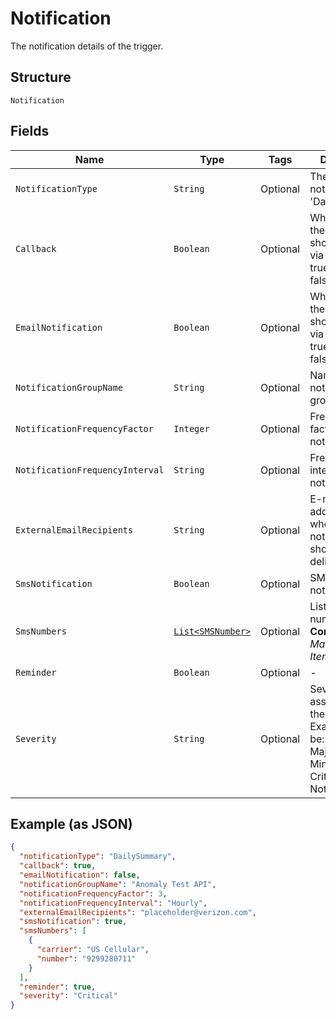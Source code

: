 
# Notification

The notification details of the trigger.

## Structure

`Notification`

## Fields

| Name | Type | Tags | Description | Getter | Setter |
|  --- | --- | --- | --- | --- | --- |
| `NotificationType` | `String` | Optional | The type of notification, i.e. 'DailySummary'. | String getNotificationType() | setNotificationType(String notificationType) |
| `Callback` | `Boolean` | Optional | Whether or not the notification should be sent via callback.<br />true<br />false. | Boolean getCallback() | setCallback(Boolean callback) |
| `EmailNotification` | `Boolean` | Optional | Whether or not the notification should be sent via e-mail.<br />true<br />false. | Boolean getEmailNotification() | setEmailNotification(Boolean emailNotification) |
| `NotificationGroupName` | `String` | Optional | Name for the notification group. | String getNotificationGroupName() | setNotificationGroupName(String notificationGroupName) |
| `NotificationFrequencyFactor` | `Integer` | Optional | Frequency factor for notification. | Integer getNotificationFrequencyFactor() | setNotificationFrequencyFactor(Integer notificationFrequencyFactor) |
| `NotificationFrequencyInterval` | `String` | Optional | Frequency interval for notification. | String getNotificationFrequencyInterval() | setNotificationFrequencyInterval(String notificationFrequencyInterval) |
| `ExternalEmailRecipients` | `String` | Optional | E-mail address(es) where the notification should be delivered. | String getExternalEmailRecipients() | setExternalEmailRecipients(String externalEmailRecipients) |
| `SmsNotification` | `Boolean` | Optional | SMS notification. | Boolean getSmsNotification() | setSmsNotification(Boolean smsNotification) |
| `SmsNumbers` | [`List<SMSNumber>`](../../doc/models/sms-number.md) | Optional | List of SMS numbers.<br>**Constraints**: *Maximum Items*: `10` | List<SMSNumber> getSmsNumbers() | setSmsNumbers(List<SMSNumber> smsNumbers) |
| `Reminder` | `Boolean` | Optional | - | Boolean getReminder() | setReminder(Boolean reminder) |
| `Severity` | `String` | Optional | Severity level associated with the notification. Examples would be:<br />Major<br />Minor<br />Critical<br />NotApplicable. | String getSeverity() | setSeverity(String severity) |

## Example (as JSON)

```json
{
  "notificationType": "DailySummary",
  "callback": true,
  "emailNotification": false,
  "notificationGroupName": "Anomaly Test API",
  "notificationFrequencyFactor": 3,
  "notificationFrequencyInterval": "Hourly",
  "externalEmailRecipients": "placeholder@verizon.com",
  "smsNotification": true,
  "smsNumbers": [
    {
      "carrier": "US Cellular",
      "number": "9299280711"
    }
  ],
  "reminder": true,
  "severity": "Critical"
}
```

